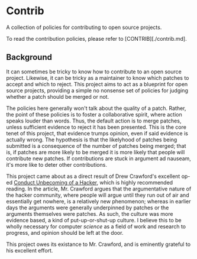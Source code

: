 Contrib
=======

A collection of policies for contributing to open source projects.

To read the contribution policies, please refer to [CONTRIB][./contrib.md].

Background
----------

It can sometimes be tricky to know how to contribute to an open source project. Likewise, it can be tricky as a maintainer to know which patches to accept and which to reject. This project aims to act as a blueprint for open source projects, providing a simple no nonsense set of policies for judging whether a patch should be merged or not.

The policies here generally won't talk about the quality of a patch. Rather, the point of these policies is to foster a collaborative spirit, where action speaks louder than words. Thus, the default action is to merge patches, unless sufficient evidence to reject it has been presented. This is the core tenet of this project, that evidence trumps opinion, even if said evidence is actually wrong. The hypothesis is that the likelyhood of patches being submitted is a consequence of the number of patches being merged; that is, if patches are more likely to be merged it is more likely that people will contribute new patches. If contributions are stuck in argument ad nauseam, it's more like to deter other contributions.

This project came about as a direct result of Drew Crawford's excellent op-ed [Conduct Unbecoming of a Hacker][drew], which is highly recommended reading. In the article, Mr. Crawford argues that the argumentative nature of the hacker community, where people will argue until they run out of air and essentially get nowhere, is a relatively new phenomenon; whereas in earlier days the arguments were generally underpinned by patches or the arguments themselves were patches. As such, the culture was more evidence based, a kind of put-up-or-shut-up culture. I believe this to be wholly necessary for computer *science* as a field of work and research to progress, and opinion should be left at the door.

This project owes its existance to Mr. Crawford, and is eminently grateful to his excellent effort.

[drew]: http://sealedabstract.com/rants/conduct-unbecoming-of-a-hacker/
